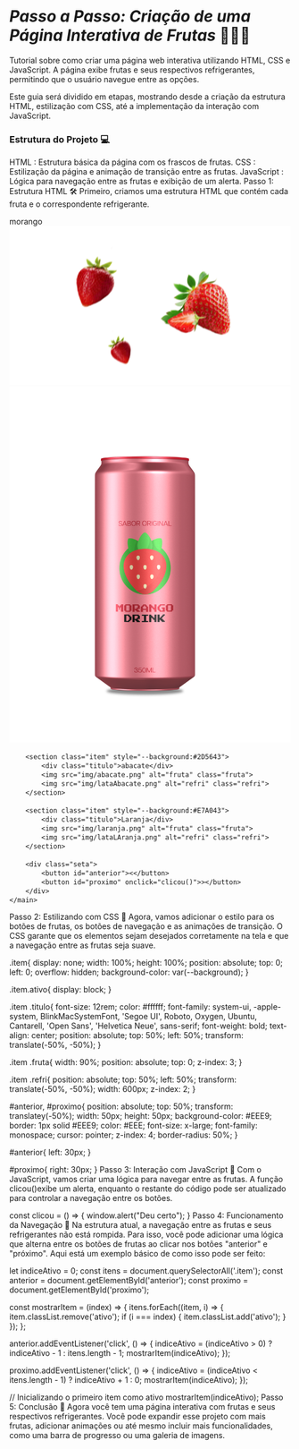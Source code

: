 # *Passo a Passo: Criação de uma Página Interativa de Frutas* 🍓🍊🥑
Tutorial sobre como criar uma página web interativa utilizando HTML, CSS e JavaScript. A página exibe frutas e seus respectivos refrigerantes, permitindo que o usuário navegue entre as opções.

Este guia será dividido em etapas, mostrando desde a criação da estrutura HTML, estilização com CSS, até a implementação da interação com JavaScript.

### Estrutura do Projeto 💻
HTML : Estrutura básica da página com os frascos de frutas.
CSS : Estilização da página e animação de transição entre as frutas.
JavaScript : Lógica para navegação entre as frutas e exibição de um alerta.
Passo 1: Estrutura HTML 🛠️
Primeiro, criamos uma estrutura HTML que contém cada fruta e o correspondente refrigerante.

<!DOCTYPE html>
<html lang="pt-br">
<head>
    <meta charset="UTF-8">
    <meta name="viewport" content="width=device-width, initial-scale=1.0">
    <link rel="stylesheet" href="style.css">
    <title>Document</title>
</head>
<body>
    <main>
        <section class="item ativo" style="--background:#EA3D41">
            <div class="titulo">morango</div>
            <img src="img/morango.png" alt="fruta" class="fruta">
            <img src="img/lataMorango.png" alt="refri" class="refri">
        </section>

        <section class="item" style="--background:#2D5643">
            <div class="titulo">abacate</div>
            <img src="img/abacate.png" alt="fruta" class="fruta">
            <img src="img/lataAbacate.png" alt="refri" class="refri">
        </section>

        <section class="item" style="--background:#E7A043">
            <div class="titulo">Laranja</div>
            <img src="img/laranja.png" alt="fruta" class="fruta">
            <img src="img/lataLAranja.png" alt="refri" class="refri">
        </section>

        <div class="seta">
            <button id="anterior"><</button>
            <button id="proximo" onclick="clicou()">></button>
        </div>
    </main>
</body>
<script src="script.js"></script>
</html>
Passo 2: Estilizando com CSS 🎨
Agora, vamos adicionar o estilo para os botões de frutas, os botões de navegação e as animações de transição. O CSS garante que os elementos sejam desejados corretamente na tela e que a navegação entre as frutas seja suave.

.item{
    display: none;
    width: 100%;
    height: 100%;
    position: absolute;
    top: 0;
    left: 0;
    overflow: hidden;
    background-color: var(--background);
}

.item.ativo{
    display: block;
}

.item .titulo{
    font-size: 12rem;
    color: #ffffff;
    font-family: system-ui, -apple-system, BlinkMacSystemFont,
    'Segoe UI', Roboto, Oxygen, Ubuntu, Cantarell, 'Open Sans', 'Helvetica Neue', sans-serif;
    font-weight: bold;
    text-align: center;
    position: absolute;
    top: 50%;
    left: 50%;
    transform: translate(-50%, -50%);
}

.item .fruta{
    width: 90%;
    position: absolute;
    top: 0;
    z-index: 3;
}

.item .refri{
    position: absolute;
    top: 50%;
    left: 50%;
    transform: translate(-50%, -50%);
    width: 600px;
    z-index: 2;
}

#anterior, #proximo{
    position: absolute;
    top: 50%;
    transform: translatey(-50%);
    width: 50px;
    height: 50px;
    background-color: #EEE9;
    border: 1px solid #EEE9;
    color: #EEE;
    font-size: x-large;
    font-family: monospace;
    cursor: pointer;
    z-index: 4;
    border-radius: 50%;
}

#anterior{
    left: 30px;
}

#proximo{
    right: 30px;
}
Passo 3: Interação com JavaScript 🚀
Com o JavaScript, vamos criar uma lógica para navegar entre as frutas. A função clicou()exibe um alerta, enquanto o restante do código pode ser atualizado para controlar a navegação entre os botões.

const clicou = () => {
    window.alert("Deu certo");
}
Passo 4: Funcionamento da Navegação 🔄
Na estrutura atual, a navegação entre as frutas e seus refrigerantes não está rompida. Para isso, você pode adicionar uma lógica que alterna entre os botões de frutas ao clicar nos botões "anterior" e "próximo". Aqui está um exemplo básico de como isso pode ser feito:

let indiceAtivo = 0;
const itens = document.querySelectorAll('.item');
const anterior = document.getElementById('anterior');
const proximo = document.getElementById('proximo');

const mostrarItem = (index) => {
    itens.forEach((item, i) => {
        item.classList.remove('ativo');
        if (i === index) {
            item.classList.add('ativo');
        }
    });
};

anterior.addEventListener('click', () => {
    indiceAtivo = (indiceAtivo > 0) ? indiceAtivo - 1 : itens.length - 1;
    mostrarItem(indiceAtivo);
});

proximo.addEventListener('click', () => {
    indiceAtivo = (indiceAtivo < itens.length - 1) ? indiceAtivo + 1 : 0;
    mostrarItem(indiceAtivo);
});

// Inicializando o primeiro item como ativo
mostrarItem(indiceAtivo);
Passo 5: Conclusão 🎉
Agora você tem uma página interativa com frutas e seus respectivos refrigerantes. Você pode expandir esse projeto com mais frutas, adicionar animações ou até mesmo incluir mais funcionalidades, como uma barra de progresso ou uma galeria de imagens.
